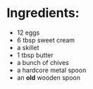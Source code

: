 # Ingredients:
- 12 eggs
- 6 tbsp sweet cream
- a skillet
- 1 tbsp butter
- a bunch of chives
- a hardcore metal spoon
- an **old** wooden spoon
